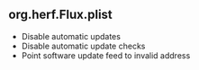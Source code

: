## org.herf.Flux.plist

- Disable automatic updates
- Disable automatic update checks
- Point software update feed to invalid address